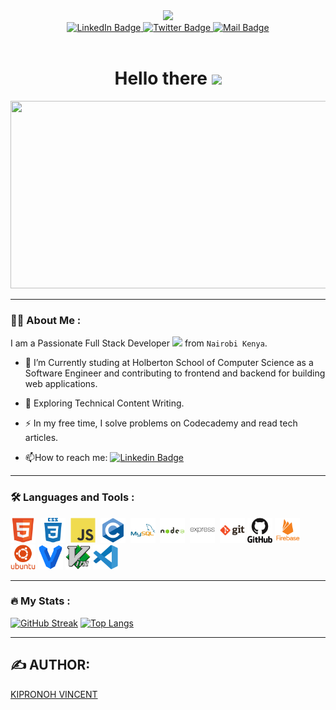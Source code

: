 <div id="header" align="center">
  <img src="https://media.giphy.com/media/jdPMeyv9rn0hZHh8n9/giphy.gif" width="200"/>
<div id="badges">
  <a href="https://www.linkedin.com/in/kipronoh-vincent-b09979212/">
    <img src="https://img.shields.io/badge/LinkedIn-blue?style=for-the-badge&logo=linkedin&logoColor=white" alt="LinkedIn Badge"/>
  </a>
  <a href="https://twitter.com/kipronohvince">
    <img src="https://img.shields.io/badge/Twitter-blue?style=for-the-badge&logo=twitter&logoColor=white" alt="Twitter Badge"/>
  </a>
  <a href="https://mail.google.com/mail/u/0/?tab=rm&ogbl#inbox">
    <img src="https://img.shields.io/badge/Mail-hue?style=for-the-badge&logo=Mail.google&logoColor=white" alt="Mail Badge"/>
  </a>
</div>
<img src="https://komarev.com/ghpvc/?username=KipronohVincent&style=flat-square&color=blue" alt=""/>
<h1>
  Hello there
  <img src="https://media.giphy.com/media/hvRJCLFzcasrR4ia7z/giphy.gif" width="30px"/>
</h1>
</div>
<div align="center">
  <img src="https://media.giphy.com/media/l46Cy1rHbQ92uuLXa/giphy.gif" width="600" height="300"/>
</div>

----

### :man_technologist: About Me :
I am a Passionate Full Stack Developer <img src="https://media.giphy.com/media/WUlplcMpOCEmTGBtBW/giphy.gif" width="30"> from `Nairobi Kenya`.
- :telescope: I’m Currently studing at Holberton School of Computer Science as a Software Engineer and contributing to frontend and backend for building web applications.

- :seedling:  Exploring Technical Content Writing.

- :zap: In my free time, I solve problems on Codecademy and read tech articles.

- :mailbox:How to reach me: [![Linkedin Badge](https://img.shields.io/badge/LinkedIn-blue?style=for-the-badge&logo=linkedin&logoColor=white)](https://www.linkedin.com/in/kipronoh-vincent-b09979212/)

---

### :hammer_and_wrench: Languages and Tools :
<div>
  <img src="https://github.com/devicons/devicon/blob/master/icons/html5/html5-original.svg" title="HTML5" alt="HTML" width="40" height="40"/>&nbsp;
  <img src="https://github.com/devicons/devicon/blob/master/icons/css3/css3-plain-wordmark.svg"  title="CSS3" alt="CSS" width="40" height="40"/>&nbsp;
  <img src="https://github.com/devicons/devicon/blob/master/icons/javascript/javascript-original.svg" title="JavaScript" alt="JavaScript" width="40" height="40"/>&nbsp;
  <img src="https://github.com/devicons/devicon/blob/master/icons/c/c-original.svg" title="C" alt="C" width="40" height="40"/>&nbsp;
  <img src="https://github.com/devicons/devicon/blob/master/icons/mysql/mysql-original-wordmark.svg" title="MySQL"  alt="MySQL" width="40" height="40"/>&nbsp;
  <img src="https://github.com/devicons/devicon/blob/master/icons/nodejs/nodejs-original-wordmark.svg" title="NodeJS" alt="NodeJS" width="40" height="40"/>&nbsp;
  <img src="https://github.com/devicons/devicon/blob/master/icons/express/express-original-wordmark.svg" title="ExpressJS" alt="ExpressJS" width="40" height="40"/>&nbsp;
  <img src="https://github.com/devicons/devicon/blob/master/icons/git/git-original-wordmark.svg" title="Git" **alt="Git" width="40" height="40"/>
  <img src="https://github.com/devicons/devicon/blob/master/icons/github/github-original-wordmark.svg" title="GitHub" **alt="GitHub" width="40" height="40"/>
  <img src="https://github.com/devicons/devicon/blob/master/icons/firebase/firebase-plain-wordmark.svg" title="Firebase" alt="Firebase" width="40" height="40"/>&nbsp;
  <img src="https://github.com/devicons/devicon/blob/master/icons/ubuntu/ubuntu-plain-wordmark.svg" title="ubuntu" **alt="ubuntu" width="40" height="40"/>
  <img src="https://github.com/devicons/devicon/blob/master/icons/vagrant/vagrant-original.svg" title="vagrant" **alt="vagrant" width="40" height="40"/>
  <img src="https://github.com/devicons/devicon/blob/master/icons/vim/vim-original.svg" title="vim" **alt="vim" width="40" height="40"/>
  <img src="https://github.com/devicons/devicon/blob/master/icons/vscode/vscode-original.svg" title="vscode" **alt="vscode" width="40" height="40"/>
</div>

---

### :fire: My Stats :
[![GitHub Streak](http://github-readme-streak-stats.herokuapp.com?user=KipronohVincent&theme=dark&background=000000)](https://git.io/streak-stats)
[![Top Langs](https://github-readme-stats.vercel.app/api/top-langs/?username=KipronohVincent&layout=compact&theme=vision-friendly-dark)](https://github.com/anuraghazra/github-readme-stats)

----
## :writing_hand: AUTHOR:
[KIPRONOH VINCENT](https://github.com/KipronohVincent)
